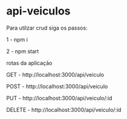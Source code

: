 # api-veiculos

Para utilzar crud siga os passos:

1 - npm i

2 - npm start

rotas da aplicação

GET - http://localhost:3000/api/veiculo

POST - http://localhost:3000/api/veiculo

PUT - http://localhost:3000/api/veiculo/:id

DELETE - http://localhost:3000/api/veiculo/:id
